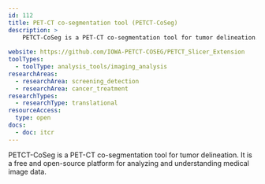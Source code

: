 ```yaml
---
id: 112
title: PET-CT co-segmentation tool (PETCT-CoSeg)
description: >
    PETCT-CoSeg is a PET-CT co-segmentation tool for tumor delineation. It is a free and open-source platform for analyzing and understanding medical image data.
    
website: https://github.com/IOWA-PETCT-COSEG/PETCT_Slicer_Extension
toolTypes:
  - toolType: analysis_tools/imaging_analysis
researchAreas:
  - researchArea: screening_detection
  - researchArea: cancer_treatment
researchTypes:
  - researchType: translational
resourceAccess:
  type: open
docs:
  - doc: itcr       
---
```

PETCT-CoSeg is a PET-CT co-segmentation tool for tumor delineation. It is a free and open-source platform for analyzing and understanding medical image data.